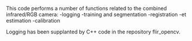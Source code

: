 This code performs a number of functions related to the combined infrared/RGB camera:
-logging
-training and segmentation
-registration
-et estimation
-calibration

Logging has been supplanted by C++ code in the repository flir_opencv.
